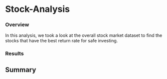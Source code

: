 # Stock-Analysis

### Overview
  In this analysis, we took a look at the overall stock market dataset to find the stocks that have the best return rate for safe investing.
  
### Results









## Summary
